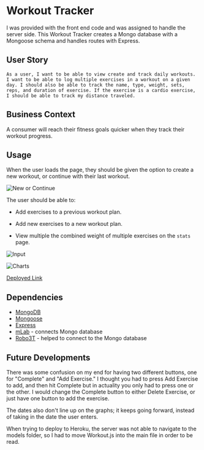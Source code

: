 
# Workout Tracker

I was provided with the front end code and was assigned to handle the server side. This Workout Tracker creates a Mongo database with a Mongoose schema and handles routes with Express.

## User Story

```As a user, I want to be able to view create and track daily workouts. I want to be able to log multiple exercises in a workout on a given day. I should also be able to track the name, type, weight, sets, reps, and duration of exercise. If the exercise is a cardio exercise, I should be able to track my distance traveled.```

## Business Context

A consumer will reach their fitness goals quicker when they track their workout progress.

## Usage

When the user loads the page, they should be given the option to create a new workout, or continue with their last workout.

![New or Continue](/public/images/newWorkout.JPG)

The user should be able to:

  * Add exercises to a previous workout plan.

  * Add new exercises to a new workout plan.

  * View multiple the combined weight of multiple exercises on the `stats` page.

![Input](/public/images/input.JPG)

![Charts](/public/images/graphs.JPG)


[Deployed Link](https://thawing-woodland-90372.herokuapp.com/)

## Dependencies

- [MongoDB](https://www.mongodb.com/)
- [Mongoose](https://mongoosejs.com/)
- [Express](https://expressjs.com/)
- [mLab](https://mlab.com/) - connects Mongo database
- [Robo3T](https://robomongo.org/) - helped to connect to the Mongo database

## Future Developments
There was some confusion on my end for having two different buttons, one for "Complete" and "Add Exercise." I thought you had to press Add Exercise to add, and then hit Complete but in actuality you only had to press one or the other. I would change the Complete button to either Delete Exercise, or just have one button to add the exercise. 

The dates also don't line up on the graphs; it keeps going forward, instead of taking in the date the user enters.

When trying to deploy to Heroku, the server was not able to navigate to the models folder, so I had to move Workout.js into the main file in order to be read.
